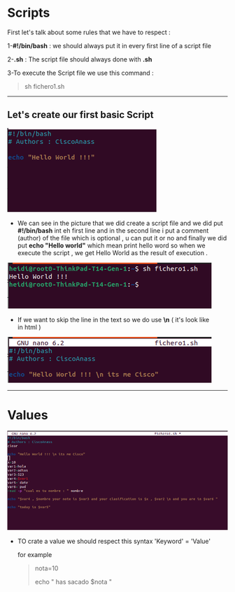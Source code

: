   # Scripts


First let's talk about some rules that we have to respect :

1-**#!/bin/bash** : we should always put it in every first line of a script file

2-**.sh** : The script file should always done with **.sh**

3-To execute the Script file we use this command : 
>sh fichero1.sh


***
## Let's create our first basic Script

<img title="script1" alt="script" src="/img/script1.png">

- We can see in the picture that we did create a script file and we did put **#!/bin/bash** int eh first line and in the second line i put a comment (author) of the file which is optional , u can put it or no and finally we did put **echo "Hello world"** which mean print hello word so when we execute the script , we get Hello World as the result of execution .

<img title="script1" alt="script" src="/img/execscript.png">
  
- If we want to skip the line in the text so we do use **\n** ( it's look like <br> in html )

<img title="script1" alt="script" src="/img/skipline.png">

***
# Values

<img title="script1" alt="script" src="/img/allvalues.png">

- TO crate a value we should respect this syntax 'Keyword' = 'Value'

  for example

  > nota=10
  >
  > echo " has sacado $nota "

